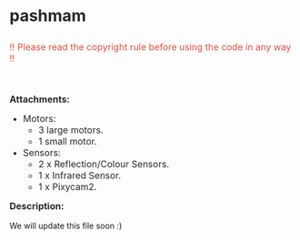 <h1 style="box-sizing: border-box; line-height: 1.25; padding-bottom: 0.3em; border-bottom: 1px solid var(--color-border-secondary); caret-color: #24292e; color: #24292e; font-family: -apple-system, BlinkMacSystemFont, 'Segoe UI', Helvetica, Arial, sans-serif, 'Apple Color Emoji', 'Segoe UI Emoji'; margin: 0px !important 0px 16px 0px;">pashmam</h1>
<p style="font-size: 16px; box-sizing: border-box; margin-top: 0px; margin-bottom: 16px; caret-color: #24292e; color: #24292e; font-family: -apple-system, BlinkMacSystemFont, 'Segoe UI', Helvetica, Arial, sans-serif, 'Apple Color Emoji', 'Segoe UI Emoji';"><span style="color: #e25041;">!! Please read the copyright rule before using the code in any way !!</span></p>
<p style="font-size: 16px; box-sizing: border-box; margin-top: 0px; margin-bottom: 16px; caret-color: #24292e; color: #24292e; font-family: -apple-system, BlinkMacSystemFont, 'Segoe UI', Helvetica, Arial, sans-serif, 'Apple Color Emoji', 'Segoe UI Emoji';">&nbsp;</p>
<h2 style="font-size: 16px; box-sizing: border-box; margin-top: 0px; caret-color: #24292e; color: #24292e; font-family: -apple-system, BlinkMacSystemFont, 'Segoe UI', Helvetica, Arial, sans-serif, 'Apple Color Emoji', 'Segoe UI Emoji'; margin-bottom: 0px !important;">Attachments:</h2>
<ul>
<li style="font-size: 16px; box-sizing: border-box; margin-top: 0px; caret-color: #24292e; color: #24292e; font-family: -apple-system, BlinkMacSystemFont, 'Segoe UI', Helvetica, Arial, sans-serif, 'Apple Color Emoji', 'Segoe UI Emoji'; margin-bottom: 0px !important;">Motors:&nbsp;
<ul>
<li style="font-size: 16px; box-sizing: border-box; margin-top: 0px; caret-color: #24292e; color: #24292e; font-family: -apple-system, BlinkMacSystemFont, 'Segoe UI', Helvetica, Arial, sans-serif, 'Apple Color Emoji', 'Segoe UI Emoji'; margin-bottom: 0px !important;">3 large motors.&nbsp;</li>
<li style="font-size: 16px; box-sizing: border-box; margin-top: 0px; caret-color: #24292e; color: #24292e; font-family: -apple-system, BlinkMacSystemFont, 'Segoe UI', Helvetica, Arial, sans-serif, 'Apple Color Emoji', 'Segoe UI Emoji'; margin-bottom: 0px !important;">1 small motor.&nbsp;</li>
</ul>
</li>
<li style="font-size: 16px; box-sizing: border-box; margin-top: 0px; caret-color: #24292e; color: #24292e; font-family: -apple-system, BlinkMacSystemFont, 'Segoe UI', Helvetica, Arial, sans-serif, 'Apple Color Emoji', 'Segoe UI Emoji'; margin-bottom: 0px !important;">Sensors:&nbsp;
<ul>
<li style="font-size: 16px; box-sizing: border-box; margin-top: 0px; caret-color: #24292e; color: #24292e; font-family: -apple-system, BlinkMacSystemFont, 'Segoe UI', Helvetica, Arial, sans-serif, 'Apple Color Emoji', 'Segoe UI Emoji'; margin-bottom: 0px !important;">2 x Reflection/Colour Sensors.&nbsp;</li>
<li style="font-size: 16px; box-sizing: border-box; margin-top: 0px; caret-color: #24292e; color: #24292e; font-family: -apple-system, BlinkMacSystemFont, 'Segoe UI', Helvetica, Arial, sans-serif, 'Apple Color Emoji', 'Segoe UI Emoji'; margin-bottom: 0px !important;">1 x Infrared Sensor.&nbsp;</li>
<li style="font-size: 16px; box-sizing: border-box; margin-top: 0px; caret-color: #24292e; color: #24292e; font-family: -apple-system, BlinkMacSystemFont, 'Segoe UI', Helvetica, Arial, sans-serif, 'Apple Color Emoji', 'Segoe UI Emoji'; margin-bottom: 0px !important;">1 x Pixycam2.</li>
</ul>
</li>
</ul>
<h2 style="font-size: 16px; box-sizing: border-box; margin-top: 0px; margin-bottom: 16px; caret-color: #24292e; color: #24292e; font-family: -apple-system, BlinkMacSystemFont, 'Segoe UI', Helvetica, Arial, sans-serif, 'Apple Color Emoji', 'Segoe UI Emoji';">Description:</h2>
<p>We will update this file soon :)</p>
